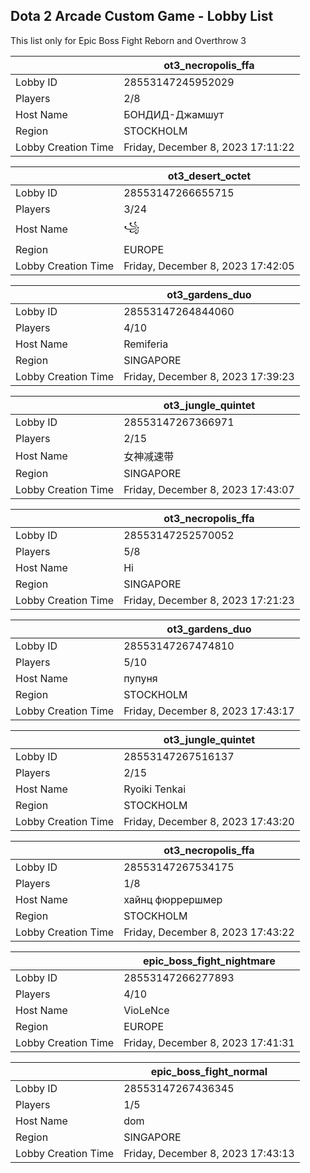 ## Dota 2 Arcade Custom Game - Lobby List

This list only for Epic Boss Fight Reborn and Overthrow 3

|  | ot3_necropolis_ffa |
| ------ | ------ |
| Lobby ID | 28553147245952029 |
| Players | 2/8 |
| Host Name | БОНДИД-Джамшут |
| Region | STOCKHOLM |
| Lobby Creation Time | Friday, December 8, 2023 17:11:22 |


|  | ot3_desert_octet |
| ------ | ------ |
| Lobby ID | 28553147266655715 |
| Players | 3/24 |
| Host Name | ꧁ |
| Region | EUROPE |
| Lobby Creation Time | Friday, December 8, 2023 17:42:05 |


|  | ot3_gardens_duo |
| ------ | ------ |
| Lobby ID | 28553147264844060 |
| Players | 4/10 |
| Host Name | Remiferia |
| Region | SINGAPORE |
| Lobby Creation Time | Friday, December 8, 2023 17:39:23 |


|  | ot3_jungle_quintet |
| ------ | ------ |
| Lobby ID | 28553147267366971 |
| Players | 2/15 |
| Host Name | 女神减速带 |
| Region | SINGAPORE |
| Lobby Creation Time | Friday, December 8, 2023 17:43:07 |


|  | ot3_necropolis_ffa |
| ------ | ------ |
| Lobby ID | 28553147252570052 |
| Players | 5/8 |
| Host Name | Hi |
| Region | SINGAPORE |
| Lobby Creation Time | Friday, December 8, 2023 17:21:23 |


|  | ot3_gardens_duo |
| ------ | ------ |
| Lobby ID | 28553147267474810 |
| Players | 5/10 |
| Host Name | пупуня |
| Region | STOCKHOLM |
| Lobby Creation Time | Friday, December 8, 2023 17:43:17 |


|  | ot3_jungle_quintet |
| ------ | ------ |
| Lobby ID | 28553147267516137 |
| Players | 2/15 |
| Host Name | Ryoiki Tenkai |
| Region | STOCKHOLM |
| Lobby Creation Time | Friday, December 8, 2023 17:43:20 |


|  | ot3_necropolis_ffa |
| ------ | ------ |
| Lobby ID | 28553147267534175 |
| Players | 1/8 |
| Host Name | хайнц фюррершмер |
| Region | STOCKHOLM |
| Lobby Creation Time | Friday, December 8, 2023 17:43:22 |


|  | epic_boss_fight_nightmare |
| ------ | ------ |
| Lobby ID | 28553147266277893 |
| Players | 4/10 |
| Host Name | VioLeNce |
| Region | EUROPE |
| Lobby Creation Time | Friday, December 8, 2023 17:41:31 |


|  | epic_boss_fight_normal |
| ------ | ------ |
| Lobby ID | 28553147267436345 |
| Players | 1/5 |
| Host Name | dom |
| Region | SINGAPORE |
| Lobby Creation Time | Friday, December 8, 2023 17:43:13 |


